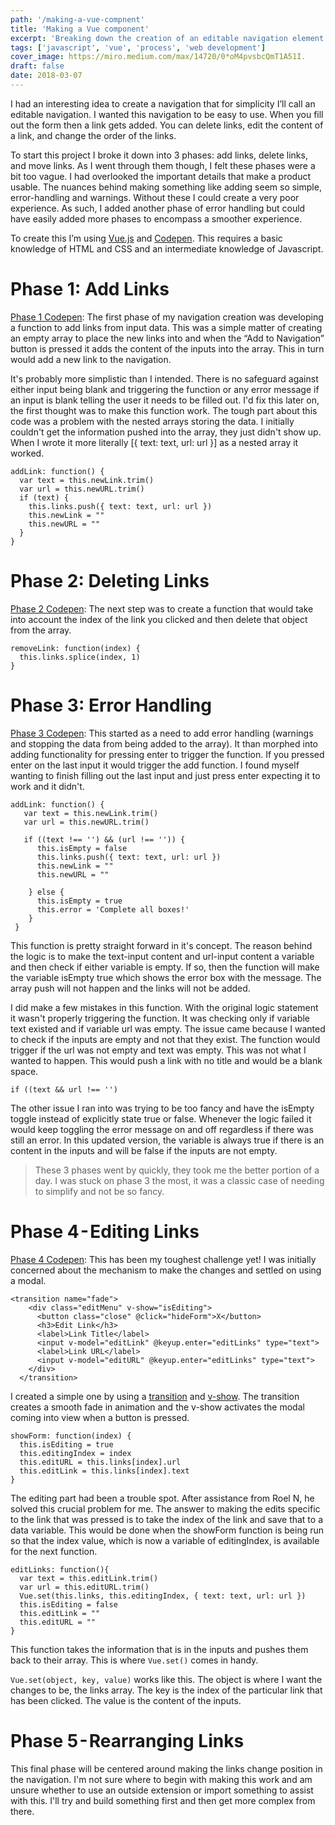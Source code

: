```yaml
---
path: '/making-a-vue-compnent'
title: 'Making a Vue component'
excerpt: 'Breaking down the creation of an editable navigation element'
tags: ['javascript', 'vue', 'process', 'web development']
cover_image: https://miro.medium.com/max/14720/0*oM4pvsbcQmT1A51I.
draft: false
date: 2018-03-07
---
```


I had an interesting idea to create a navigation that for simplicity I’ll call an editable navigation. I wanted this navigation to be easy to use. When you fill out the form then a link gets added. You can delete links, edit the content of a link, and change the order of the links.

To start this project I broke it down into 3 phases: add links, delete links, and move links. As I went through them though, I felt these phases were a bit too vague. I had overlooked the important details that make a product usable. The nuances behind making something like adding seem so simple, error-handling and warnings. Without these I could create a very poor experience. As such, I added another phase of error handling but could have easily added more phases to encompass a smoother experience.

To create this I’m using [Vue.js](https://vuejs.org/) and [Codepen](https://codepen.io/). This requires a basic knowledge of HTML and CSS and an intermediate knowledge of Javascript.

# Phase 1: Add Links

[Phase 1 Codepen](https://codepen.io/Vpugh/pen/bLKMaJ): The first phase of my navigation creation was developing a function to add links from input data. This was a simple matter of creating an empty array to place the new links into and when the “Add to Navigation” button is pressed it adds the content of the inputs into the array. This in turn would add a new link to the navigation.

It's probably more simplistic than I intended. There is no safeguard against either input being blank and triggering the function or any error message if an input is blank telling the user it needs to be filled out. I'd fix this later on, the first thought was to make this function work.
The tough part about this code was a problem with the nested arrays storing the data. I initially couldn't get the information pushed into the array, they just didn't show up. When I wrote it more literally [{ text: text, url: url }] as a nested array it worked.

```
addLink: function() {
  var text = this.newLink.trim()
  var url = this.newURL.trim()
  if (text) {
    this.links.push({ text: text, url: url })
    this.newLink = ""
    this.newURL = ""
  }
}
```

# Phase 2: Deleting Links

[Phase 2 Codepen](https://medium.com/r/?url=https%3A%2F%2Fcodepen.io%2FVpugh%2Fpen%2FoEyJQE): The next step was to create a function that would take into account the index of the link you clicked and then delete that object from the array.

```
removeLink: function(index) {
  this.links.splice(index, 1)
}
```

# Phase 3: Error Handling

[Phase 3 Codepen](https://medium.com/r/?url=https%3A%2F%2Fcodepen.io%2FVpugh%2Fpen%2FwyXVMx): This started as a need to add error handling (warnings and stopping the data from being added to the array). It than morphed into adding functionality for pressing enter to trigger the function. If you pressed enter on the last input it would trigger the add function. I found myself wanting to finish filling out the last input and just press enter expecting it to work and it didn't.

```
addLink: function() {
   var text = this.newLink.trim()
   var url = this.newURL.trim()
      
   if ((text !== '') && (url !== '')) {
      this.isEmpty = false
      this.links.push({ text: text, url: url })
      this.newLink = ""
      this.newURL = ""
        
    } else {
      this.isEmpty = true
      this.error = 'Complete all boxes!'
    }
 }
 ```

This function is pretty straight forward in it's concept. The reason behind the logic is to make the text-input content and url-input content a variable and then check if either variable is empty. If so, then the function will make the variable isEmpty true which shows the error box with the message. The array push will not happen and the links will not be added.

I did make a few mistakes in this function. With the original logic statement it wasn't properly triggering the function. It was checking only if variable text existed and if variable url was empty. The issue came because I wanted to check if the inputs are empty and not that they exist. The function would trigger if the url was not empty and text was empty. This was not what I wanted to happen. This would push a link with no title and would be a blank space.

`if ((text && url !== '')`

The other issue I ran into was trying to be too fancy and have the isEmpty toggle instead of explicitly state true or false. Whenever the logic failed it would keep toggling the error message on and off regardless if there was still an error. In this updated version, the variable is always true if there is an content in the inputs and will be false if the inputs are not empty.

> These 3 phases went by quickly, they took me the better portion of a day. I was stuck on phase 3 the most, it was a classic case of needing to simplify and not be so fancy.

# Phase 4 - Editing Links

[Phase 4 Codepen](https://medium.com/r/?url=https%3A%2F%2Fcodepen.io%2FVpugh%2Fpen%2FVQBOax): This has been my toughest challenge yet! I was initially concerned about the mechanism to make the changes and settled on using a modal.

```
<transition name="fade">
    <div class="editMenu" v-show="isEditing">
      <button class="close" @click="hideForm">X</button>
      <h3>Edit Link</h3>
      <label>Link Title</label>
      <input v-model="editLink" @keyup.enter="editLinks" type="text">
      <label>Link URL</label>
      <input v-model="editURL" @keyup.enter="editLinks" type="text">
    </div>
  </transition>
```

I created a simple one by using a [transition](https://medium.com/r/?url=https%3A%2F%2Fvuejs.org%2Fv2%2Fguide%2Ftransitions.html) and [v-show](https://medium.com/r/?url=https%3A%2F%2Fvuejs.org%2Fv2%2Fguide%2Fconditional.html%23v-show). The transition creates a smooth fade in animation and the v-show activates the modal coming into view when a button is pressed.

```
showForm: function(index) {
  this.isEditing = true
  this.editingIndex = index
  this.editURL = this.links[index].url
  this.editLink = this.links[index].text
}
```

The editing part had been a trouble spot. After assistance from Roel N, he solved this crucial problem for me. The answer to making the edits specific to the link that was pressed is to take the index of the link and save that to a data variable. This would be done when the showForm function is being run so that the index value, which is now a variable of editingIndex, is available for the next function.

```
editLinks: function(){
  var text = this.editLink.trim()
  var url = this.editURL.trim()
  Vue.set(this.links, this.editingIndex, { text: text, url: url })
  this.isEditing = false
  this.editLink = ""
  this.editURL = ""
}
```

This function takes the information that is in the inputs and pushes them back to their array. This is where `Vue.set()` comes in handy.

`Vue.set(object, key, value)` works like this. The object is where I want the changes to be, the links array. The key is the index of the particular link that has been clicked. The value is the content of the inputs.

# Phase 5 - Rearranging Links

This final phase will be centered around making the links change position in the navigation. I'm not sure where to begin with making this work and am unsure whether to use an outside extension or import something to assist with this. I'll try and build something first and then get more complex from there.